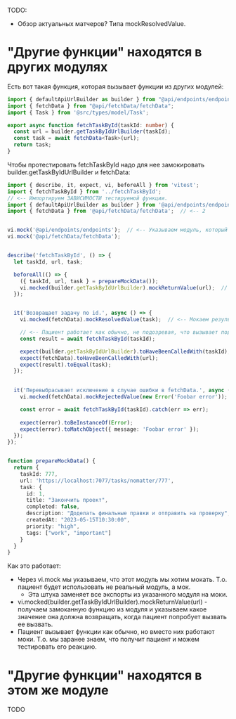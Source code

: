 TODO:

* Обзор актуальных матчеров? Типа mockResolvedValue.

# "Другие функции" находятся в других модулях

Есть вот такая функция, которая вызывает функции из других модулей:

```typescript
import { defaultApiUrlBuilder as builder } from "@api/endpoints/endpoints";
import { fetchData } from "@api/fetchData/fetchData";
import { Task } from '@src/types/model/Task';

export async function fetchTaskById(taskId: number) {
  const url = builder.getTaskByIdUrlBuilder(taskId);
  const task = await fetchData<Task>(url);
  return task;
}
```

Чтобы протестировать fetchTaskById надо для нее замокировать builder.getTaskByIdUrlBuilder и fetchData:

```typescript
import { describe, it, expect, vi, beforeAll } from 'vitest';
import { fetchTaskById } from '../fetchTaskById';
// <-- Импортируем ЗАВИСИМОСТИ тестируемой функции.
import { defaultApiUrlBuilder as builder } from '@api/endpoints/endpoints';  // <-- 1
import { fetchData } from '@api/fetchData/fetchData';  // <-- 2


vi.mock('@api/endpoints/endpoints');  // <-- Указываем модуль, который будем мокать.
vi.mock('@api/fetchData/fetchData');


describe('fetchTaskById', () => {
  let taskId, url, task;

  beforeAll(() => {
    ({ taskId, url, task } = prepareMockData());
    vi.mocked(builder.getTaskByIdUrlBuilder).mockReturnValue(url);  // <-- Мокаем результат функции.
  });


  it('Возвращает задачу по id.', async () => {
    vi.mocked(fetchData).mockResolvedValue(task);  // <-- Мокаем результат функции.

    // <-- Пациент работает как обычно, не подозревая, что вызывает подмоченные функции.
    const result = await fetchTaskById(taskId);

    expect(builder.getTaskByIdUrlBuilder).toHaveBeenCalledWith(taskId);
    expect(fetchData).toHaveBeenCalledWith(url);
    expect(result).toEqual(task);
  });

  
  it('Перевыбрасывает исключение в случае ошибки в fetchData.', async () => {
    vi.mocked(fetchData).mockRejectedValue(new Error('Foobar error'));

    const error = await fetchTaskById(taskId).catch(err => err);
    
    expect(error).toBeInstanceOf(Error);
    expect(error).toMatchObject({ message: 'Foobar error' });
  });
});


function prepareMockData() {
  return {
    taskId: 777,
    url: 'https://localhost:7077/tasks/nomatter/777',
    task: {
      id: 1,
      title: "Закончить проект",
      completed: false,
      description: "Доделать финальные правки и отправить на проверку",
      createdAt: "2023-05-15T10:30:00",
      priority: "high",
      tags: ["work", "important"]
    }
  }
}
```

Как это работает:

* Через vi.mock мы указываем, что этот модуль мы хотим мокать. Т.о. пациент будет использовать не реальный модуль, а мок.
  * Эта штука заменяет все экспорты из указанного модуля на моки.
* vi.mocked(builder.getTaskByIdUrlBuilder).mockReturnValue(url) - получаем замоканную функцию из модуля и указываем какое значение она должна возвращать, когда пациент попробует вызвать ее вызвать.
* Пациент вызывает функции как обычно, но вместо них работают моки. Т.о. мы заранее знаем, что получит пациент и можем тестировать его реакцию.





# "Другие функции" находятся в этом же модуле

TODO